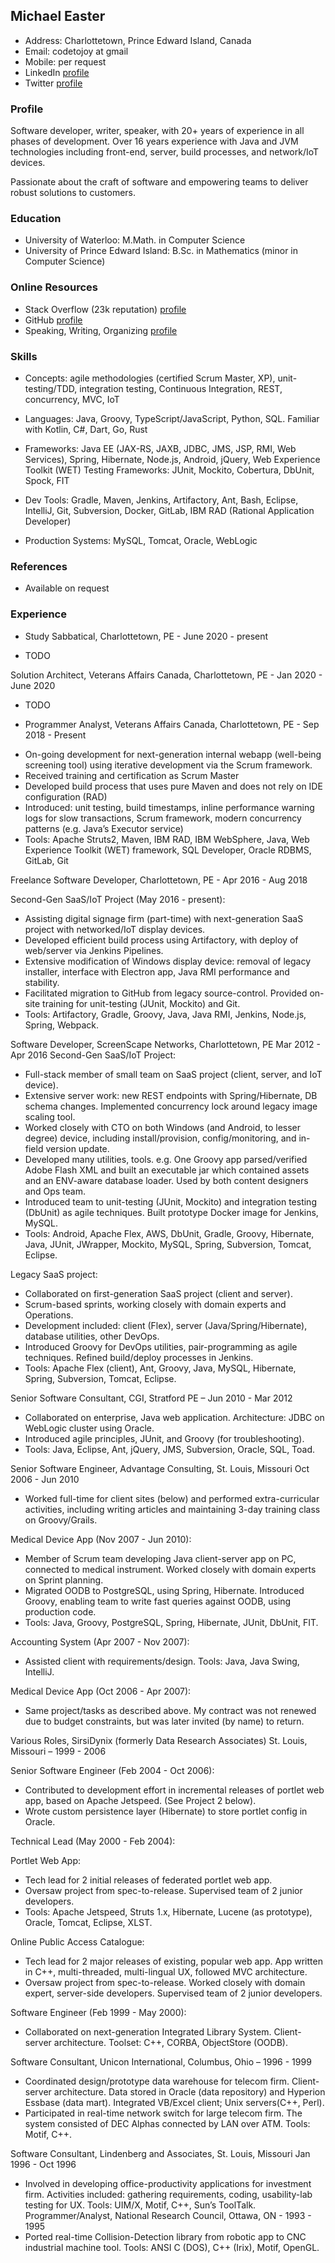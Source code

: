 
## Michael Easter

* Address: Charlottetown, Prince Edward Island, Canada
* Email: codetojoy at gmail
* Mobile: per request
* LinkedIn [profile](https://www.linkedin.com/in/michael-easter-24231316/)
* Twitter [profile](https://twitter.com/codetojoy)

### Profile

Software developer, writer, speaker, with 20+ years of experience in all phases of development.
Over 16 years experience with Java and JVM technologies including front-end, server, build processes, and network/IoT devices.

Passionate about the craft of software and empowering teams to deliver robust solutions to customers.

### Education

* University of Waterloo: M.Math. in Computer Science
* University of Prince Edward Island: B.Sc. in Mathematics (minor in Computer Science)

### Online Resources

* Stack Overflow (23k reputation) [profile](https://stackoverflow.com/users/12704/michael-easter)
* GitHub [profile](https://github.com/codetojoy)
* Speaking, Writing, Organizing [profile](https://bit.ly/2H2G0I4)

### Skills

* Concepts: agile methodologies (certified Scrum Master, XP), unit-testing/TDD, integration testing, Continuous Integration, REST, concurrency, MVC, IoT

* Languages: Java, Groovy, TypeScript/JavaScript, Python, SQL. Familiar with Kotlin, C#, Dart, Go, Rust 

* Frameworks: Java EE (JAX-RS, JAXB, JDBC, JMS, JSP, RMI, Web Services), Spring, Hibernate, Node.js, Android, jQuery, Web Experience Toolkit (WET) Testing Frameworks: JUnit, Mockito, Cobertura, DbUnit, Spock, FIT

* Dev Tools: Gradle, Maven, Jenkins, Artifactory, Ant, Bash, Eclipse, IntelliJ, Git, Subversion, Docker, GitLab, IBM RAD (Rational Application Developer)

* Production Systems: MySQL, Tomcat, Oracle, WebLogic

### References

* Available on request

### Experience

* Study Sabbatical, Charlottetown, PE - June 2020 - present

- TODO

Solution Architect, Veterans Affairs Canada, Charlottetown, PE - Jan 2020 - June 2020

- TODO 

* Programmer Analyst, Veterans Affairs Canada, Charlottetown, PE - Sep 2018 - Present

- On-going development for next-generation internal webapp (well-being screening tool) using iterative development via the Scrum framework.
- Received training and certification as Scrum Master
- Developed build process that uses pure Maven and does not rely on IDE configuration (RAD)
- Introduced: unit testing, build timestamps, inline performance warning logs for slow transactions, Scrum framework, modern concurrency patterns (e.g. Java’s Executor service)
- Tools: Apache Struts2, Maven, IBM RAD, IBM WebSphere, Java, Web Experience Toolkit (WET) framework, SQL Developer, Oracle RDBMS, GitLab, Git

Freelance Software Developer, Charlottetown, PE - Apr 2016 - Aug 2018

Second-Gen SaaS/IoT Project (May 2016 - present):
- Assisting digital signage firm (part-time) with next-generation SaaS project with networked/IoT display devices.
- Developed efficient build process using Artifactory, with deploy of web/server via Jenkins Pipelines.
- Extensive modification of Windows display device: removal of legacy installer, interface with Electron app, Java RMI performance and stability.
- Facilitated migration to GitHub from legacy source-control. Provided on-site training for unit-testing (JUnit, Mockito) and Git.
- Tools: Artifactory, Gradle, Groovy, Java, Java RMI, Jenkins, Node.js, Spring, Webpack.

Software Developer, ScreenScape Networks, Charlottetown, PE Mar 2012 - Apr 2016
Second-Gen SaaS/IoT Project:

- Full-stack member of small team on SaaS project (client, server, and IoT device).
- Extensive server work: new REST endpoints with Spring/Hibernate, DB schema
changes. Implemented concurrency lock around legacy image scaling tool.
- Worked closely with CTO on both Windows (and Android, to lesser degree) device, including install/provision, config/monitoring, and in-field version update.
- Developed many utilities, tools. e.g. One Groovy app parsed/verified Adobe Flash XML and built an executable jar which contained assets and an ENV-aware database loader. Used by both content designers and Ops team.
- Introduced team to unit-testing (JUnit, Mockito) and integration testing (DbUnit) as agile techniques. Built prototype Docker image for Jenkins, MySQL.
- Tools: Android, Apache Flex, AWS, DbUnit, Gradle, Groovy, Hibernate, Java, JUnit, JWrapper, Mockito, MySQL, Spring, Subversion, Tomcat, Eclipse.

Legacy SaaS project:

- Collaborated on first-generation SaaS project (client and server).
- Scrum-based sprints, working closely with domain experts and Operations.
- Development included: client (Flex), server (Java/Spring/Hibernate), database utilities, other DevOps.
- Introduced Groovy for DevOps utilities, pair-programming as agile techniques. Refined build/deploy processes in Jenkins.
- Tools: Apache Flex (client), Ant, Groovy, Java, MySQL, Hibernate, Spring, Subversion, Tomcat, Eclipse.

Senior Software Consultant, CGI, Stratford PE – Jun 2010 - Mar 2012

- Collaborated on enterprise, Java web application. Architecture: JDBC on WebLogic cluster using Oracle.
- Introduced agile principles, JUnit, and Groovy (for troubleshooting).
- Tools: Java, Eclipse, Ant, jQuery, JMS, Subversion, Oracle, SQL, Toad.

Senior Software Engineer, Advantage Consulting, St. Louis, Missouri Oct 2006 - Jun 2010

- Worked full-time for client sites (below) and performed extra-curricular activities, including writing articles and maintaining 3-day training class on Groovy/Grails.

Medical Device App (Nov 2007 - Jun 2010):

- Member of Scrum team developing Java client-server app on PC, connected to medical instrument. Worked closely with domain experts on Sprint planning.
- Migrated OODB to PostgreSQL, using Spring, Hibernate. Introduced Groovy, enabling team to write fast queries against OODB, using production code.
- Tools: Java, Groovy, PostgreSQL, Spring, Hibernate, JUnit, DbUnit, FIT.

Accounting System (Apr 2007 - Nov 2007):

- Assisted client with requirements/design. Tools: Java, Java Swing, IntelliJ.

Medical Device App (Oct 2006 - Apr 2007):

- Same project/tasks as described above. My contract was not renewed due to budget constraints, but was later invited (by name) to return.

Various Roles, SirsiDynix (formerly Data Research Associates) St. Louis, Missouri – 1999 - 2006

Senior Software Engineer (Feb 2004 - Oct 2006):

- Contributed to development effort in incremental releases of portlet web app, based on Apache Jetspeed. (See Project 2 below).
- Wrote custom persistence layer (Hibernate) to store portlet config in Oracle. 

Technical Lead (May 2000 - Feb 2004):

Portlet Web App:
- Tech lead for 2 initial releases of federated portlet web app.
- Oversaw project from spec-to-release. Supervised team of 2 junior developers.
- Tools: Apache Jetspeed, Struts 1.x, Hibernate, Lucene (as prototype), Oracle,
Tomcat, Eclipse, XLST.

Online Public Access Catalogue:

- Tech lead for 2 major releases of existing, popular web app. App written in C++, multi-threaded, multi-lingual UX, followed MVC architecture.
- Oversaw project from spec-to-release. Worked closely with domain expert, server-side developers. Supervised team of 2 junior developers.

Software Engineer (Feb 1999 - May 2000):

- Collaborated on next-generation Integrated Library System. Client-server architecture. Toolset: C++, CORBA, ObjectStore (OODB).

Software Consultant, Unicon International, Columbus, Ohio – 1996 - 1999

- Coordinated design/prototype data warehouse for telecom firm. Client-server architecture. Data stored in Oracle (data repository) and Hyperion Essbase (data mart). Integrated VB/Excel client; Unix servers(C++, Perl).
- Participated in real-time network switch for large telecom firm. The system consisted of DEC Alphas connected by LAN over ATM. Tools: Motif, C++.

Software Consultant, Lindenberg and Associates, St. Louis, Missouri Jan 1996 - Oct 1996

- Involved in developing office-productivity applications for investment firm.
Activities included: gathering requirements, coding, usability-lab testing for UX. Tools: UIM/X, Motif, C++, Sun’s ToolTalk.
Programmer/Analyst, National Research Council, Ottawa, ON - 1993 - 1995
- Ported real-time Collision-Detection library from robotic app to CNC industrial machine tool. Tools: ANSI C (DOS), C++ (Irix), Motif, OpenGL.
